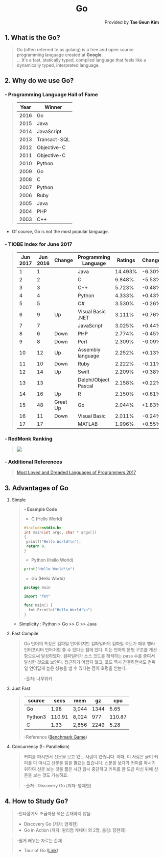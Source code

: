 <h1 style="text-align:center">Go</h1>
<p style="text-align:right">Provided by <b>Tae Geun Kim</b></p>

## 1. What is the **Go**?

> Go (often referred to as golang) is a free and open source programming language created at **Google**.   
> ... It's a fast, statically typed, compiled language that feels like a dynamically typed, interpreted language.

## 2. Why do we use **Go**?

### - Programming Language Hall of Fame
> Year | Winner
> -----|-------
> 2016 |  Go
> 2015 |  Java
> 2014 |  JavaScript
> 2013 |  Transact-SQL
> 2012 |  Objective-C
> 2011 |  Objective-C
> 2010 |  Python
> 2009 |  Go
> 2008 |  C
> 2007 |  Python
> 2006 |  Ruby
> 2005 |  Java
> 2004 |  PHP
> 2003 |  C++

* Of course, Go is not the most popular language.

### - TIOBE Index for June 2017

> Jun 2017 | Jun 2016 | Change | Programming  Language | Ratings | Change
> ---------|----------|--------|----------------------|---------|-------
> 1 | 1 |  | Java | 14.493% | -6.30%
> 2 | 2 |  | C | 6.848% | -5.53%
> 3 | 3 |  | C++ | 5.723% | -0.48%
> 4 | 4 |  | Python | 4.333% | +0.43%
> 5 | 5 |  | C# | 3.530% | -0.26%
> 6 | 9 | Up | Visual Basic .NET | 3.111% | +0.76%
> 7 | 7 |  | JavaScript | 3.025% | +0.44%
> 8 | 6 | Down | PHP | 2.774% | -0.45%
> 9 | 8 | Down | Perl | 2.309% | -0.09%
> 10 | 12 | Up | Assembly language | 2.252% | +0.13%
> 11 | 10 | Down | Ruby | 2.222% | -0.11%
> 12 | 14 | Up | Swift | 2.209% | +0.38%
> 13 | 13 |  | Delphi/Object Pascal | 2.158% | +0.22%
> 14 | 16 | Up | R | 2.150% | +0.61%
> 15 | 48 | Great Up | Go | 2.044% | +1.83%
> 16 | 11 | Down | Visual Basic | 2.011% | -0.24%
> 17 | 17 |  | MATLAB | 1.996% | +0.55%

### - RedMonk Ranking

> <img src="http://sogrady-media.redmonk.com/sogrady/files/2017/06/lang.rank_.617.wm_.png"></img>

### - Additional References

> <a href="https://insights.stackoverflow.com/survey/2016#technology-most-loved-dreaded-and-wanted" target="blank">Most Loved and Dreaded Languages of Programmers 2017</a>

## 3. Advantages of Go

1. Simple
    > **- Example Code**
    > - C (Hello World)
    > ```C
    > #include<stdio.h>
    > int main(int argc, char * argv[])
    > {
    >  printf("Hello World!\n");
    >  return 0;
    > }
    >```
    >
    > - Python (Hello World)
    > ```Python
    > print("Hello World!\n")
    > ```
    > - Go (Hello World)
    > ```Go
    > package main
    > 
    > import "fmt"
    >
    > func main() {
    >   fmt.Println("Hello World!\n")    
    >}
    >```
     - Simplicity : Python > Go >> C >> Java
2. Fast Compile
    > Go 언어의 특징은 컴파일 언어이지만 컴파일러의 컴파일 속도가 매우 빨라 인터프리터 언어처럼 쓸 수 있다는 점에 있다. 이는 언어의 문법 구조를 개선함으로써 달성하였다. 컴파일러가 소스 코드를 해석하는 pass 수를 줄여서 달성한 것으로 보인다. 접근하기 어렵지 않고, 코드 역시 간결하면서도 컴파일 언어답게 높은 성능을 낼 수 있다는 점이 호평을 받는다.
    >  
    > -출처: 나무위키 


3. Just Fast

    > source | secs | mem | gz | cpu |
    > -------|------|-----|----|-----|
    > Go | 1.98 | 3,044 | 1344 | 5.65 |
    > Python3 | 110.91 | 8,024 | 977 | 110.87 |
    > C | 1.33 | 2,856 | 2249 | 5.28 |
    >
    > -Reference (<a href="http://benchmarksgame.alioth.debian.org/u64q/compare.php?lang=go&lang2=python3" target="blank">Benchmark Game</a>)

4. Concurrency (!= Parallelism)

    > 커피를 마시면서 신문을 보고 있는 사람이 있습니다. 이때, 이 사람은 굳이 커피를 다 마시고 신문을 읽을 필요는 없습니다. 신문을 보다가 커피를 마시기 위하여 신문 보는 것을 짧은 시간 잠시 중단하고 커피를 한 모금 마신 뒤에 신문을 보는 것도 가능하죠. 
    >
    > -출처 : Discovery Go (저자: 염제현)

## 4. How to Study Go?

> -안타깝게도 초급자용 책은 존재하지 않음.
> * Discovery Go (저자: 염제현)
> * Go in Action (저자: 윌리엄 케네디 외 2명, 옮김: 장현희)

> -쉽게 배우는 자료는 존재
> * Tour of Go (<a href="https://go-tour-kr.appspot.com/#1" target="blank">Link</a>)